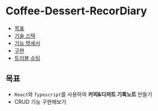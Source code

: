# Coffee-Dessert-RecorDiary

- [목표](#목표)
- [기술 스택](#기술-스택)
- [기능 명세서](#기능-명세서)
- [구현](#구현)
- [트러블 슈팅](#트러블-슈팅)

## 목표
- `React`와 `Typescript`를 사용하여 **커피&디저트 기록노트** 만들기
- CRUD 기능 구현해보기


